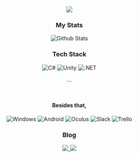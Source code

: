 <div align=center>
  
  <img src="https://capsule-render.vercel.app/api?type=waving&color=timeGradient&height=250&text=현석의%20Github&animation=twinkling&fontcolor=auto&fontSize=50&fontAlignY=35&desc=%20I'm%20Unity%20Developer.%20&descAlignY=50"/>
  
  <h3>My Stats</h3>
  
  ![Github Stats](https://github-readme-stats.vercel.app/api?username=leehs27&show_icons=true&hide=contribs,prs&count_private=true&theme=tokyonight&hide_border=true&locale=kr&hide_title=true)
  
  <h3>Tech Stack</h3>
  
  ![C#](https://img.shields.io/badge/C%23-239120?style=flat&logo=csharp&logoColor=FFFFFF)
  ![Unity](https://img.shields.io/badge/Unity-000000?style=flat&logo=unity&logoColor=FFFFFF)
  ![.NET](https://img.shields.io/badge/.NET-512BD4?style=flat&logo=dotnet&logoColor=FFFFFF)
  
  ...
  
  <br/>
  <h4>Besides that,</h4>
  
  ![Windows](https://img.shields.io/badge/Windows-0078D6?style=flat&logo=windows&logoColor=FFFFFF)
  ![Android](https://img.shields.io/badge/Android-3DDC84?style=flat&logo=android&logoColor=FFFFFF)
  ![Oculus](https://img.shields.io/badge/Oculus-1C1E20?style=flat&logo=oculus&logoColor=FFFFFF)
  ![Slack](https://img.shields.io/badge/Slack-4A154B?style=flat&logo=slack&logoColor=FFFFFF)
  ![Trello](https://img.shields.io/badge/Trello-0052CC?style=flat&logo=trello&logoColor=FFFFFF)
  
  <h3>Blog</h3>
  
  <a href="https://leehs27.github.io/">
    <img src="https://img.shields.io/badge/My Blog-FFFFFF?style=for-the-badge&logo=github&logoColor=000000"/>
  </a>
   <a href="https://velog.io/@leehs27">
    <img src="https://img.shields.io/badge/My Velog-1EC995?style=for-the-badge&logo=vimeo&logoColor=FFFFFF"/>
  </a>
</div>
